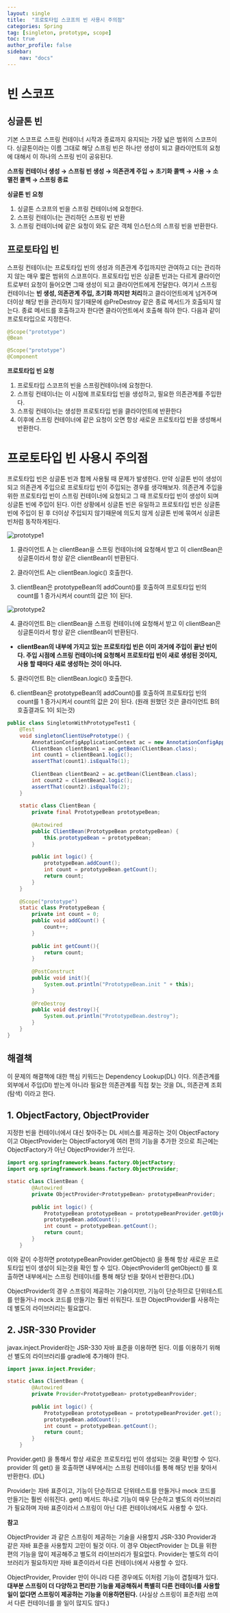 ```yaml
---
layout: single
title:  "프로토타입 스코프의 빈 사용시 주의점"
categories: Spring
tag: [singleton, prototype, scope]
toc: true
author_profile: false
sidebar:
    nav: "docs"
---
```




# 빈 스코프

## 싱글톤 빈

기본 스코프로 스프링 컨테이너 시작과 종료까지 유지되는 가장 넓은 범위의 스코프이다. 싱글톤이라는 이름 그대로 해당 스프링 빈은 하나만 생성이 되고 클라이언트의 요청에 대해서 이 하나의 스프링 빈이 공유된다. 

**스프링 컨테이너 생성 → 스프링 빈 생성 → 의존관계 주입 → 초기화 콜백 → 사용 → 소멸전 콜백 → 스프링 종료**



**싱글톤 빈 요청**

1. 싱글톤 스코프의 빈을 스프링 컨테이너에 요청한다.
2. 스프링 컨테이너는 관리하던 스프링 빈 반환
3. 스프링 컨테이너에 같은 요청이 와도 같은 객체 인스턴스의 스프링 빈을 반환한다. 



## 프로토타입 빈

스프링 컨테이너는 프로토타입 빈의 생성과 의존관계 주입까지만 관여하고 더는 관리하지 않는 매우 짧은 범위의 스코프이다. 프로토타입 빈은 싱글톤 빈과는 다르게 클라이언트로부터 요청이 들어오면 그때 생성이 되고 클라이언트에게 전달한다. 여기서 스프링 컨테이너는 **빈 생성, 의존관계 주입, 초기화 까지만 처리**하고 클라이언트에게 넘겨주며 더이상 해당 빈을 관리하지 않기때문에 @PreDestroy 같은 종료 메서드가 호출되지 않는다. 종료 메서드를 호출하고자 한다면 클라이언트에서 호출해 줘야 한다. 다음과 같이 프로토타입으로 지정한다. 

```java
@Scope("prototype")
@Bean

@Scope("prototype")
@Component
```



**프로토타입 빈 요청**

1. 프로토타입 스코프의 빈을 스프링컨테이너에 요청한다. 
2. 스프링 컨테이너는 이 시점에 프로토타입 빈을 생성하고, 필요한 의존관계를 주입한다.
3. 스프링 컨테이너는 생성한 프로토타입 빈을 클라이언트에 반환한다
4. 이후에 스프링 컨테이너에 같은 요청이 오면 항상 새로운 프로토타입 빈을 생성해서 반환한다.



# 프로토타입 빈 사용시 주의점

프로토타입 빈은 싱글톤 빈과 함께 사용될 때 문제가 발생한다. 만약 싱글톤 빈이 생성이 되고 의존관계 주입으로 프로토타입 빈이 주입되는 경우를 생각해보자. 의존관계 주입을 위한 프로토타입 빈이 스프링 컨테이너에 요청되고 그 때 프로토타입 빈이 생성이 되며 싱글톤 빈에 주입이 된다. 이런 상황에서 싱글톤 빈은 유일하고 프로토타입 빈은 싱글톤 빈에 주입이 된 후 더이상 주입되지 않기때문에 의도치 않게 싱글톤 빈에 묶여서 싱글톤 빈처럼 동작하게된다.



![prototype1](../images/2022-02-15-prototype_bean/prototype1.png)

1. 클라이언트 A 는 clientBean을 스프링 컨테이너에 요청해서 받고 이 clientBean은 싱글톤이라서 항상 같은 clientBean이 반환된다. 

2. 클라이언트 A는 clientBean.logic() 호출한다.

3. clientBean은 prototypeBean의 addCount()를 호출하여 프로토타입 빈의 count를 1 증가시켜서 count의 값은 1이 된다. 



![prototype2](../images/2022-02-15-prototype_bean/prototype2.png)

4. 클라이언트 B는 clientBean을 스프링 컨테이너에 요청해서 받고 이 clientBean은 싱글톤이라서 항상 같은 clientBean이 반환된다. 

- **clientBean의 내부에 가지고 있는 프로토타입 빈은 이미 과거에 주입이 끝난 빈이다. 주입 시점에 스프링 컨테이너에 요청해서 프로토타입 빈이 새로 생성된 것이지, 사용 할 때마다 새로 생성하는 것이 아니다.** 

5. 클라이언트 B는 clientBean.logic() 호출한다.

6. clientBean은 prototypeBean의 addCount()를 호출하여 프로토타입 빈의 count를 1 증가시켜서 count의 값은 2이 된다. (원래 원했던 것은 클라이언트 B의 호출결과도 1이 되는것)



```java
public class SingletonWithPrototypeTest1 {
	@Test
	void singletonClientUsePrototype() {
		AnnotationConfigApplicationContext ac = new AnnotationConfigApplicationContext(ClientBean.class, 														PrototypeBean.class);
		ClientBean clientBean1 = ac.getBean(ClientBean.class);
		int count1 = clientBean1.logic();
		assertThat(count1).isEqualTo(1);
		
        ClientBean clientBean2 = ac.getBean(ClientBean.class);
		int count2 = clientBean2.logic();
		assertThat(count2).isEqualTo(2);
	}
    
	static class ClientBean {
		private final PrototypeBean prototypeBean;
        
		@Autowired
		public ClientBean(PrototypeBean prototypeBean) {
			this.prototypeBean = prototypeBean;
		}
 
        public int logic() {
			prototypeBean.addCount();
			int count = prototypeBean.getCount();
			return count;
		}
	}
    
	@Scope("prototype")
	static class PrototypeBean {
		private int count = 0;
		public void addCount() {
            count++;
        }
        
        public int getCount(){
            return count;
        }
        
        @PostConstruct
        public void init(){
            System.out.println("PrototypeBean.init " + this);
        }
        
        @PreDestroy
        public void destroy(){
            System.out.println("PrototypeBean.destroy");
        }
    }
}
```







## 해결책 

이 문제의 해결책에 대한 핵심 키워드는 Dependency Lookup(DL) 이다. 의존관계를 외부에서 주입(DI) 받는게 아니라 필요한 의존관계를 직접 찾는 것을 DL, 의존관계 조회(탐색) 이라고 한다. 



## 1. ObjectFactory, ObjectProvider

지정한 빈을 컨테이너에서 대신 찾아주는 DL 서비스를 제공하는 것이 ObjectFactory 이고 ObjectProvider는 ObjectFactory에 여러 편의 기능을 추가한 것으로 최근에는 ObjectFactory가 아닌 ObjectProvider가 쓰인다. 

```java
import org.springframework.beans.factory.ObjectFactory;
import org.springframework.beans.factory.ObjectProvider;

static class ClientBean {
		@Autowired
    	private ObjectProvider<PrototypeBean> prototypeBeanProvider;
 
        public int logic() {
            PrototypeBean prototypeBean = prototypeBeanProvider.getObject();
			prototypeBean.addCount();
			int count = prototypeBean.getCount();
			return count;
		}
	}
```

이와 같이 수정하면 prototypeBeanProvider.getObject() 을 통해 항상 새로운 프로토타입 빈이 생성이 되는것을 확인 할 수 있다. ObjectProvider의 getObject() 를 호출하면 내부에서는 스프링 컨테이너를 통해 해당 빈을 찾아서 반환한다.(DL)

ObjectProvider의 경우 스프링이 제공하는 기술이지만, 기능이 단순하므로 단위테스트를 만들거나 mock 코드를 만들기는 훨씬 쉬워진다. 또한 ObjectProvider를 사용하는데 별도의 라이브러리는 필요없다. 



## 2. JSR-330 Provider

javax.inject.Provider라는 JSR-330 자바 표준을 이용하면 된다. 이를 이용하기 위해선 별도의 라이브러리를 gradle에 추가해야 한다. 

```java
import javax.inject.Provider;

static class ClientBean {
		@Autowired
    	private Provider<PrototypeBean> prototypeBeanProvider;
 
        public int logic() {
            PrototypeBean prototypeBean = prototypeBeanProvider.get();
			prototypeBean.addCount();
			int count = prototypeBean.getCount();
			return count;
		}
	}
```

Provider.get() 을 통해서 항상 새로운 프로토타입 빈이 생성되는 것을 확인할 수 있다. provider 의 get() 을 호출하면 내부에서는 스프링 컨테이너를 통해 해당 빈을 찾아서 반환한다. (DL) 

Provider는 자바 표준이고, 기능이 단순하므로 단위테스트를 만들거나 mock 코드를 만들기는 훨씬 쉬워진다. get() 메서드 하나로 기능이 매우 단순하고 별도의 라이브러리가 필요하며 자바 표준이라서 스프링이 아닌 다른 컨테이너에서도 사용할 수 있다. 



**참고**

ObjectProvider 과 같은 스프링이 제공하는 기술을 사용할지 JSR-330 Provider과 같은 자바 표준을 사용할지 고민이 될것 이다. 이 경우 ObjectProvider 는 DL을 위한 편의 기능을 많이 제공해주고 별도의 라이브러리가 필요없다. Provider는 별도의 라이브러리가 필요하지만 자바 표준이라서 다른 컨테이너에서 사용할 수 있다. 

ObjectProvider, Provider 만이 아니라 다른 경우에도 이처럼 기능이 겹칠때가 있다. **대부분 스프링이 더 다양하고 편리한 기능을 제공해줘서 특별히 다른 컨테이너를 사용할 일이 없다면 스프링이 제공하는 기능을 이용하면된다.** (사실상 스프링이 표준처럼 쓰여서 다른 컨테이너를 쓸 일이 많지도 않다.)
